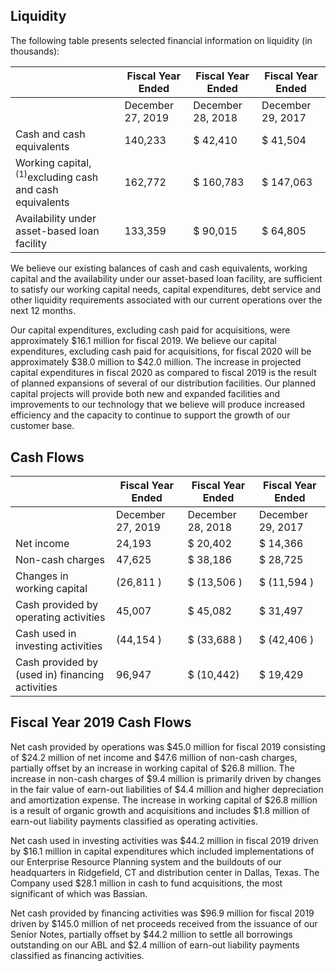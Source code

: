 ## Liquidity

The following table presents selected financial information on liquidity (in thousands):

|                                                              | Fiscal Year Ended   | Fiscal Year Ended   | Fiscal Year Ended   |
|--------------------------------------------------------------|---------------------|---------------------|---------------------|
|                                                              | December 27, 2019   | December 28, 2018   | December 29, 2017   |
| Cash and cash equivalents                                    | 140,233             | $ 42,410            | $ 41,504            |
| Working capital,$^{(1) }$excluding cash and cash equivalents | 162,772             | $ 160,783           | $ 147,063           |
| Availability under asset-based loan facility                 | 133,359             | $ 90,015            | $ 64,805            |

We believe our existing balances of cash and cash equivalents, working capital and the availability under our asset-based loan facility, are sufficient to satisfy our working capital needs, capital expenditures, debt service and other liquidity requirements associated with our current operations over the next 12 months.

Our capital expenditures, excluding cash paid for acquisitions, were approximately $16.1 million for fiscal 2019. We believe our capital expenditures, excluding cash paid for acquisitions, for fiscal 2020 will be approximately $38.0 million to $42.0 million. The increase in projected capital expenditures in fiscal 2020 as compared to fiscal 2019 is the result of planned expansions of several of our distribution facilities. Our planned capital projects will provide both new and expanded facilities and improvements to our technology that we believe will produce increased efficiency and the capacity to continue to support the growth of our customer base.

## Cash Flows

|                                                 | Fiscal Year Ended   | Fiscal Year Ended   | Fiscal Year Ended   |
|-------------------------------------------------|---------------------|---------------------|---------------------|
|                                                 | December 27, 2019   | December 28, 2018   | December 29, 2017   |
| Net income                                      | 24,193              | $ 20,402            | $ 14,366            |
| Non-cash charges                                | 47,625              | $ 38,186            | $ 28,725            |
| Changes in working capital                      | (26,811 )           | $ (13,506 )         | $ (11,594 )         |
| Cash provided by operating activities           | 45,007              | $ 45,082            | $ 31,497            |
| Cash used in investing activities               | (44,154 )           | $ (33,688 )         | $ (42,406 )         |
| Cash provided by (used in) financing activities | 96,947              | $ (10,442)          | $ 19,429            |

## Fiscal Year 2019 Cash Flows

Net cash provided by operations was $45.0 million for fiscal 2019 consisting of $24.2 million of net income and $47.6 million of non-cash charges, partially offset by an increase in working capital of $26.8 million. The increase in non-cash charges of $9.4 million is primarily driven by changes in the fair value of earn-out liabilities of $4.4 million and higher depreciation and amortization expense. The increase in working capital of $26.8 million is a result of organic growth and acquisitions and includes $1.8 million of earn-out liability payments classified as operating activities.

Net cash used in investing activities was $44.2 million in fiscal 2019 driven by $16.1 million in capital expenditures which included implementations of our Enterprise Resource Planning system and the buildouts of our headquarters in Ridgefield, CT and distribution center in Dallas, Texas. The Company used $28.1 million in cash to fund acquisitions, the most significant of which was Bassian.

Net cash provided by financing activities was $96.9 million for fiscal 2019 driven by $145.0 million of net proceeds received from the issuance of our Senior Notes, partially offset by $44.2 million to settle all borrowings outstanding on our ABL and $2.4 million of earn-out liability payments classified as financing activities.
